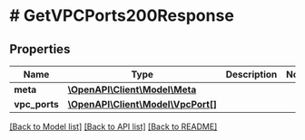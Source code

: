 # # GetVPCPorts200Response

## Properties

Name | Type | Description | Notes
------------ | ------------- | ------------- | -------------
**meta** | [**\OpenAPI\Client\Model\Meta**](Meta.md) |  |
**vpc_ports** | [**\OpenAPI\Client\Model\VpcPort[]**](VpcPort.md) |  |

[[Back to Model list]](../../README.md#models) [[Back to API list]](../../README.md#endpoints) [[Back to README]](../../README.md)

